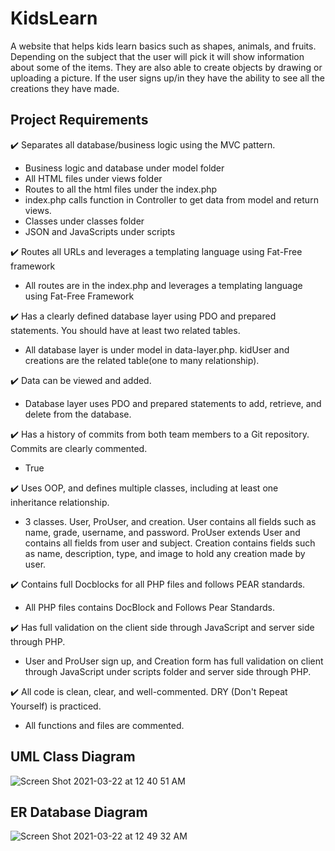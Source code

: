 # KidsLearn
A website that helps kids learn basics such as shapes, animals, and fruits. Depending on the subject that the user will pick it will show information about some of the items. They are also able to create objects by drawing or uploading a picture. If the user signs up/in they have the ability to see all the creations they have made. 
## Project Requirements
:heavy_check_mark: Separates all database/business logic using the MVC pattern.
  * Business logic and database under model folder
  * All HTML files under views folder
  * Routes to all the html files under the index.php
  * index.php calls function in Controller to get data from model and return views.
  * Classes under classes folder
  * JSON and JavaScripts under scripts

:heavy_check_mark: Routes all URLs and leverages a templating language using Fat-Free framework
  * All routes are in the index.php and leverages a templating language using Fat-Free Framework 

:heavy_check_mark: Has a clearly defined database layer using PDO and prepared statements. You should have at least two related tables.
  * All database layer is under model in data-layer.php. kidUser and creations are the related table(one to many relationship).
 
:heavy_check_mark: Data can be viewed and added.
  * Database layer uses PDO and prepared statements to add, retrieve, and delete from the database. 

:heavy_check_mark: Has a history of commits from both team members to a Git repository. Commits are clearly commented. 
  * True

:heavy_check_mark: Uses OOP, and defines multiple classes, including at least one inheritance relationship.
  * 3 classes. User, ProUser, and creation. User contains all fields such as name, grade, username, and password. ProUser extends User and contains all fields from user and subject. Creation contains fields such as name, description, type, and image to hold any creation made by user. 

:heavy_check_mark: Contains full Docblocks for all PHP files and follows PEAR standards. 
  * All PHP files contains DocBlock and Follows Pear Standards. 

:heavy_check_mark: Has full validation on the client side through JavaScript and server side through PHP.
  * User and ProUser sign up, and Creation form has full validation on client through JavaScript under scripts folder and server side through PHP.

:heavy_check_mark: All code is clean, clear, and well-commented. DRY (Don't Repeat Yourself) is practiced.
  * All functions and files are commented. 

## UML Class Diagram
  ![Screen Shot 2021-03-22 at 12 40 51 AM](https://user-images.githubusercontent.com/58874516/111955837-44994900-8aa7-11eb-9ecb-d9d7b9268365.png)

## ER Database Diagram
![Screen Shot 2021-03-22 at 12 49 32 AM](https://user-images.githubusercontent.com/58874516/111956834-7bbc2a00-8aa8-11eb-9ec7-e4c98bc3ce37.png)

